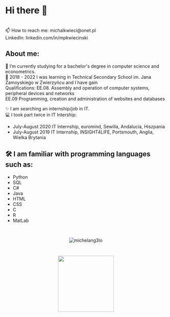 # Hi there 👋

 <br />
📫 How to reach me: michalkwieci@onet.pl
 <br />
LinkedIn: linkedin.com/in/mpkwiecinski
 <br />

## About me:
🔭 I’m currently studying for a bachelor's degree in computer science and econometrics. <br />
:school: 2018 - 2022 I was learning in Technical Secondary School im. Jana Zamoyskiego w Zwierzyńcu and I have gain  <br />
Qualifications:
EE.08. Assembly and operation of computer systems, peripheral devices and networks <br />
EE.09 Programming, creation and administration of websites and databases <br />

✨ I am searching an internship/job in IT.<br />
:computer: I took part twice in IT Intership:
* July-August 2020 IT Internship, euromind, Sewilla, Andalucia, Hiszpania
* July-August 2019 IT Internship, INSIGHT4LIFE, Portsmouth, Anglia, Wielka Brytania <br />



## 🛠 I am familiar with programming languages such as:
* Python
* SQL
* C#
* Java
* HTML
* CSS
* C
* R
* MatLab
<br />



<div align='center'>
<p align='center'>
   <img src="https://github-readme-stats.vercel.app/api/top-langs?username=michelang3lo&show_icons=true&locale=en&layout=compact" alt="michelang3lo" />
</p>
</div>


<div align="center" style="margin: 40px 0">
   <a href="https://github.com/MichelAng3lo/github-profile-views-counter">
       <img width="175px" src="https://komarev.com/ghpvc/?username=MichelAng3lo&color=DE002D">
   </a>
</div>

